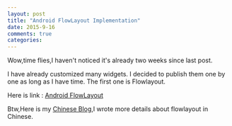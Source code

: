 ```yaml
---
layout: post
title: "Android FlowLayout Implementation"
date: 2015-9-16
comments: true
categories: 
---
```


Wow,time flies,I haven't noticed it's already two weeks since last post.


I have already customized many widgets.  I decided to publish them one by one as long as I have time. The first one is Flowlayout.

Here is link : [Android FlowLayout](https://github.com/OnlyWangyn/FlowLayoutDemo)

Btw,Here is my [Chinese Blog](http://blog.csdn.net/wynwynwyn),I wrote more details about flowlayout in Chinese.
